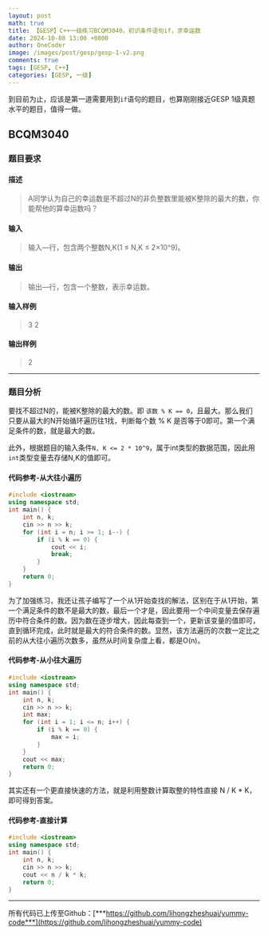 ```yaml
---
layout: post
math: true
title: 【GESP】C++一级练习BCQM3040，初识条件语句if，求幸运数
date: 2024-10-08 13:00 +0800
author: OneCoder
image: /images/post/gesp/gesp-1-v2.png
comments: true
tags: [GESP, C++]
categories: [GESP, 一级]
---
```

到目前为止，应该是第一道需要用到`if`语句的题目，也算刚刚接近GESP 1级真题水平的题目，值得一做。

<!--more-->

## BCQM3040

### 题目要求

#### 描述

>A同学认为自己的幸运数是不超过N的非负整数里能被K整除的最大的数，你能帮他的算幸运数吗？

#### 输入

>输入—行，包含两个整数N,K(1 ≤ N,K ≤ 2×10^9)。

#### 输出

>输出—行，包含一个整数，表示幸运数。

#### 输入样例

>3 2

#### 输出样例

>2

---

### 题目分析

要找不超过N的，能被K整除的最大的数。即 `该数 % K == 0`，且最大。那么我们只要从最大的N开始循环遍历往1找，判断每个数 % K 是否等于0即可。第一个满足条件的数，就是最大的数。

此外，根据题目的输入条件`N, K <= 2 * 10^9`，属于int类型的数据范围，因此用`int`类型变量去存储N,K的值即可。

#### 代码参考-从大往小遍历

```cpp
#include <iostream>
using namespace std;
int main() {
    int n, k;
    cin >> n >> k;
    for (int i = n; i >= 1; i--) {
        if (i % k == 0) {
            cout << i;
            break;
        }
    }
    return 0;
}
```

为了加强练习，我还让孩子编写了一个从1开始查找的解法，区别在于从1开始，第一个满足条件的数不是最大的数，最后一个才是，因此要用一个中间变量去保存遍历中符合条件的数。因为数在逐步增大，因此每查到一个，更新该变量的值即可，直到循环完成，此时就是最大的符合条件的数。显然，该方法遍历的次数一定比之前的从大往小遍历次数多，虽然从时间复杂度上看，都是O(n)。

#### 代码参考-从小往大遍历

```cpp
#include <iostream>
using namespace std;
int main() {
    int n, k;
    cin >> n >> k;
    int max;
    for (int i = 1; i <= n; i++) {
        if (i % k == 0) {
            max = i;
        }
    }
    cout << max;
    return 0;
}
```

其实还有一个更直接快速的方法，就是利用整数计算取整的特性直接 N / K * K，即可得到答案。

#### 代码参考-直接计算

```cpp
#include <iostream>
using namespace std;
int main() {
    int n, k;
    cin >> n >> k;
    cout << n / k * k;
    return 0;
}
```

---

所有代码已上传至Github：[***https://github.com/lihongzheshuai/yummy-code***](https://github.com/lihongzheshuai/yummy-code)
